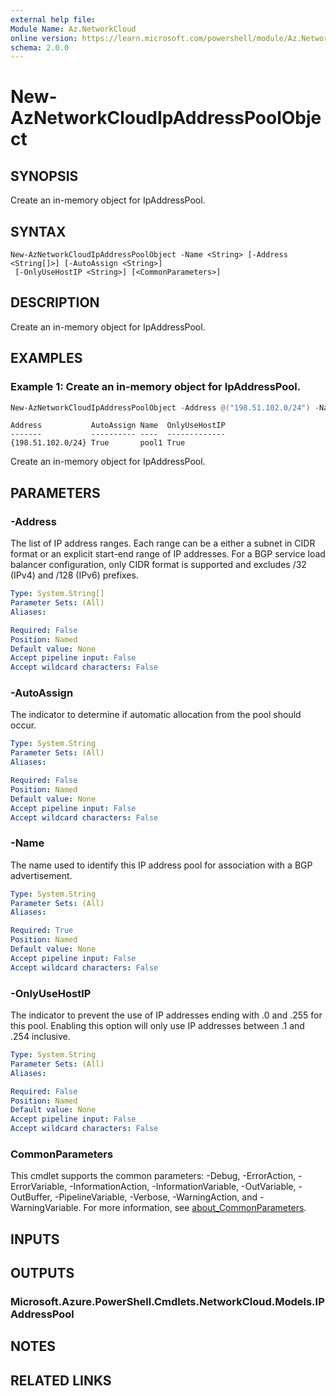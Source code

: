 ```yaml
---
external help file:
Module Name: Az.NetworkCloud
online version: https://learn.microsoft.com/powershell/module/Az.NetworkCloud/new-aznetworkcloudipaddresspoolobject
schema: 2.0.0
---
```


# New-AzNetworkCloudIpAddressPoolObject

## SYNOPSIS
Create an in-memory object for IpAddressPool.

## SYNTAX

```
New-AzNetworkCloudIpAddressPoolObject -Name <String> [-Address <String[]>] [-AutoAssign <String>]
 [-OnlyUseHostIP <String>] [<CommonParameters>]
```

## DESCRIPTION
Create an in-memory object for IpAddressPool.

## EXAMPLES

### Example 1: Create an in-memory object for IpAddressPool.
```powershell
New-AzNetworkCloudIpAddressPoolObject -Address @("198.51.102.0/24") -Name "pool1" -AutoAssign True -OnlyUseHostIP True 
```

```output
Address           AutoAssign Name  OnlyUseHostIP
-------           ---------- ----  -------------
{198.51.102.0/24} True       pool1 True
```

Create an in-memory object for IpAddressPool.

## PARAMETERS

### -Address
The list of IP address ranges.
Each range can be a either a subnet in CIDR format or an explicit start-end range of IP addresses.
For a BGP service load balancer configuration, only CIDR format is supported and excludes /32 (IPv4) and /128 (IPv6) prefixes.

```yaml
Type: System.String[]
Parameter Sets: (All)
Aliases:

Required: False
Position: Named
Default value: None
Accept pipeline input: False
Accept wildcard characters: False
```

### -AutoAssign
The indicator to determine if automatic allocation from the pool should occur.

```yaml
Type: System.String
Parameter Sets: (All)
Aliases:

Required: False
Position: Named
Default value: None
Accept pipeline input: False
Accept wildcard characters: False
```

### -Name
The name used to identify this IP address pool for association with a BGP advertisement.

```yaml
Type: System.String
Parameter Sets: (All)
Aliases:

Required: True
Position: Named
Default value: None
Accept pipeline input: False
Accept wildcard characters: False
```

### -OnlyUseHostIP
The indicator to prevent the use of IP addresses ending with .0 and .255 for this pool.
Enabling this option will only use IP addresses between .1 and .254 inclusive.

```yaml
Type: System.String
Parameter Sets: (All)
Aliases:

Required: False
Position: Named
Default value: None
Accept pipeline input: False
Accept wildcard characters: False
```

### CommonParameters
This cmdlet supports the common parameters: -Debug, -ErrorAction, -ErrorVariable, -InformationAction, -InformationVariable, -OutVariable, -OutBuffer, -PipelineVariable, -Verbose, -WarningAction, and -WarningVariable. For more information, see [about_CommonParameters](http://go.microsoft.com/fwlink/?LinkID=113216).

## INPUTS

## OUTPUTS

### Microsoft.Azure.PowerShell.Cmdlets.NetworkCloud.Models.IPAddressPool

## NOTES

## RELATED LINKS

